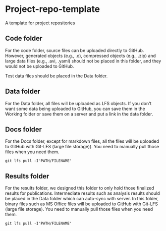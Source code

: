 # Project-repo-template
A template for project repositories

## Code folder
For the code folder, source files can be uploaded directly to GitHub. However, generated objects (e.g., .o), compressed objects (e.g., .zip) and large data files (e.g., .avi, .yaml) should not be placed in this folder, and they would not be uploaded to GitHub.

Test data files should be placed in the Data folder.

## Data folder
For the Data folder, all files will be uploaded as LFS objects. If you don't want some data being uploaded to GitHub, you can save them in the Working folder or save them on a server and put a link in the data folder.

## Docs folder
For the Docs folder, except for markdown files, all the files will be uploaded to GitHub with Git-LFS (large file storage)). You need to manually pull those files when you need them.
```
git lfs pull -I'PATH/FILENAME'
```

## Results folder
For the results folder, we designed this folder to only hold those finalized results for publications. Intermediate results such as analysis results should be placed in the Data folder which can auto-sync with server.
In this folder, binary files such as MS Office files will be uploaded to GitHub with Git-LFS (large file storage). You need to manually pull those files when you need them.
```
git lfs pull -I'PATH/FILENAME'
```
